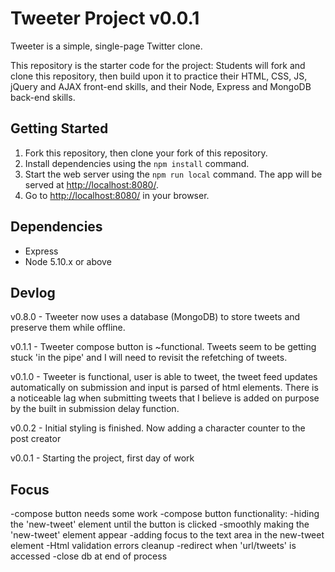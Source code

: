 # Tweeter Project v0.0.1

Tweeter is a simple, single-page Twitter clone.

This repository is the starter code for the project: Students will fork and clone this repository, then build upon it to practice their HTML, CSS, JS, jQuery and AJAX front-end skills, and their Node, Express and MongoDB back-end skills.

## Getting Started

1. Fork this repository, then clone your fork of this repository.
2. Install dependencies using the `npm install` command.
3. Start the web server using the `npm run local` command. The app will be served at <http://localhost:8080/>.
4. Go to <http://localhost:8080/> in your browser.

## Dependencies

- Express
- Node 5.10.x or above

## Devlog

v0.8.0 - Tweeter now uses a database (MongoDB) to store tweets and preserve them while offline.

v0.1.1 - Tweeter compose button is ~functional. Tweets seem to be getting stuck 'in the pipe' and I will need to revisit the refetching of tweets.

v0.1.0 - Tweeter is functional, user is able to tweet, the tweet feed updates automatically on submission and input is parsed of html elements. There is a noticeable lag when submitting tweets that I believe is added on purpose by the built in submission delay function.

v0.0.2 - Initial styling is finished. Now adding a character counter to the post creator

v0.0.1 - Starting the project, first day of work

## Focus

-compose button needs some work
-compose button functionality:
  -hiding the 'new-tweet' element until the button is clicked
  -smoothly making the 'new-tweet' element appear
  -adding focus to the text area in the new-tweet element
-Html validation errors cleanup
-redirect when 'url/tweets' is accessed
-close db at end of process
